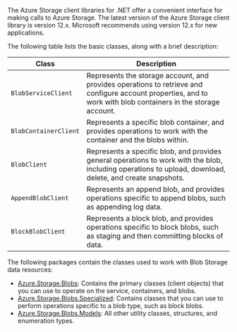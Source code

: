 The Azure Storage client libraries for .NET offer a convenient interface for making calls to Azure Storage. The latest version of the Azure Storage client library is version 12.x. Microsoft recommends using version 12.x for new applications.

The following table lists the basic classes, along with a brief description:

| Class | Description |
|--|--|
| `BlobServiceClient` | Represents the storage account, and provides operations to retrieve and configure account properties, and to work with blob containers in the storage account. |
| `BlobContainerClient` | Represents a specific blob container, and provides operations to work with the container and the blobs within. |
| `BlobClient` | Represents a specific blob, and provides general operations to work with the blob, including operations to upload, download, delete, and create snapshots. |
| `AppendBlobClient` | Represents an append blob, and provides operations specific to append blobs, such as appending log data. |
| `BlockBlobClient` | Represents a block blob, and provides operations specific to block blobs, such as staging and then committing blocks of data. |

The following packages contain the classes used to work with Blob Storage data resources:

* [Azure.Storage.Blobs](https://learn.microsoft.com/en-us/dotnet/api/azure.storage.blobs): Contains the primary classes (client objects) that you can use to operate on the service, containers, and blobs.
* [Azure.Storage.Blobs.Specialized](https://learn.microsoft.com/en-us/dotnet/api/azure.storage.blobs.specialized): Contains classes that you can use to perform operations specific to a blob type, such as block blobs.
* [Azure.Storage.Blobs.Models](https://learn.microsoft.com/en-us/dotnet/api/azure.storage.blobs.models): All other utility classes, structures, and enumeration types.

